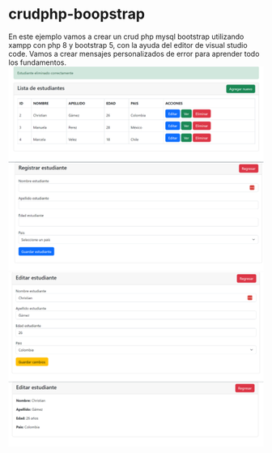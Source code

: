 # crudphp-boopstrap

En este ejemplo vamos a crear un crud php mysql bootstrap utilizando xampp con php 8 y bootstrap 5, con la ayuda del editor de visual studio code. Vamos a crear mensajes personalizados de error para aprender todo los fundamentos.
<img src="1.PNG"/><img src="2.PNG"/><img src="3.PNG"/><img src="4.PNG"/>
